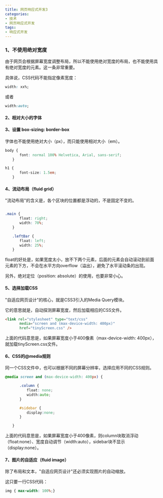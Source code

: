 ```yaml
---
title: 网页响应式开发3
categories:
- 技术
- 网页响应式开发
tags:
- 响应式开发
---
```


### 1、不使用绝对宽度

由于网页会根据屏幕宽度调整布局，所以不能使用绝对宽度的布局，也不能使用具有绝对宽度的元素。这一条非常重要。

具体说，CSS代码不能指定像素宽度：

```css
width: xx%;
```
或者
```css
width:auto;
```
<!--more-->
#### 2、相对大小的字体


#### 3、设置 box-sizing: border-box

字体也不能使用绝对大小（px），而只能使用相对大小（em）。
```css
body {
　　　　font: normal 100% Helvetica, Arial, sans-serif;
　　}
```
```css
h1 {
　　　　font-size: 1.5em; 
　　}
```



#### 4、流动布局（fluid grid）

"流动布局"的含义是，各个区块的位置都是浮动的，不是固定不变的。

```css

.main {
　　　　float: right;
　　　　width: 70%; 
　　}

　　.leftBar {
　　　　float: left;
　　　　width: 25%;
　　}
```
float的好处是，如果宽度太小，放不下两个元素，后面的元素会自动滚动到前面元素的下方，不会在水平方向overflow（溢出），避免了水平滚动条的出现。

另外，绝对定位（position: absolute）的使用，也要非常小心。


#### 5、选择加载CSS

"自适应网页设计"的核心，就是CSS3引入的Media Query模块。

它的意思就是，自动探测屏幕宽度，然后加载相应的CSS文件。

```html
<link rel="stylesheet" type="text/css"
　　　　media="screen and (max-device-width: 400px)"
　　　　href="tinyScreen.css" />
```
上面的代码意思是，如果屏幕宽度小于400像素（max-device-width: 400px），就加载tinyScreen.css文件。

#### 6、CSS的@media规则

同一个CSS文件中，也可以根据不同的屏幕分辨率，选择应用不同的CSS规则。

```css
@media screen and (max-device-width: 400px) {

　　　　.column {
　　　　　　float: none;
　　　　　　width:auto;
　　　　}

　　　　#sidebar {
　　　　　　display:none;
　　　　}

　　}
```
上面的代码意思是，如果屏幕宽度小于400像素，则column块取消浮动（float:none）、宽度自动调节（width:auto），sidebar块不显示（display:none）。

#### 7、图片的自适应（fluid image）

除了布局和文本，"自适应网页设计"还必须实现图片的自动缩放。

这只要一行CSS代码：

```css
img { max-width: 100%;}
```



